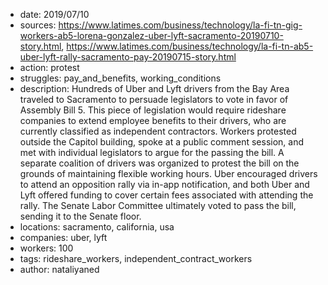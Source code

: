 - date: 2019/07/10
- sources: https://www.latimes.com/business/technology/la-fi-tn-gig-workers-ab5-lorena-gonzalez-uber-lyft-sacramento-20190710-story.html, https://www.latimes.com/business/technology/la-fi-tn-ab5-uber-lyft-rally-sacramento-pay-20190715-story.html
- action: protest
- struggles: pay_and_benefits, working_conditions
- description: Hundreds of Uber and Lyft drivers from the Bay Area traveled to Sacramento to persuade legislators to vote in favor of Assembly Bill 5. This piece of legislation would require rideshare companies to extend employee benefits to their drivers, who are currently classified as independent contractors. Workers protested outside the Capitol building, spoke at a public comment session, and met with individual legislators to argue for the passing the bill. A separate coalition of drivers was organized to protest the bill on the grounds of maintaining flexible working hours. Uber encouraged drivers to attend an opposition rally via in-app notification, and both Uber and Lyft offered funding to cover certain fees associated with attending the rally. The Senate Labor Committee ultimately voted to pass the bill, sending it to the Senate floor.
- locations: sacramento, california, usa
- companies: uber, lyft
- workers: 100
- tags: rideshare_workers, independent_contract_workers
- author: nataliyaned
